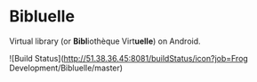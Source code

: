 # Bibluelle
Virtual library (or **Bibl**iothèque Virt**uelle**) on Android.

![Build Status](http://51.38.36.45:8081/buildStatus/icon?job=Frog Development/Bibluelle/master)
